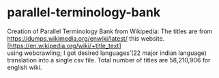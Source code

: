# parallel-terminology-bank

Creation of Parallel Terminology Bank from Wikipedia:
The titles are from https://dumps.wikimedia.org/enwiki/latest/ this website.                                                                                                                                         
[https://en.wikipedia.org/wiki/+title_text]                                                                                                                                                                   
using webcrawling; I got desired languages’(22 major indian language) translation into a single csv file. Total number of titles are 58,210,906 for english wiki.
